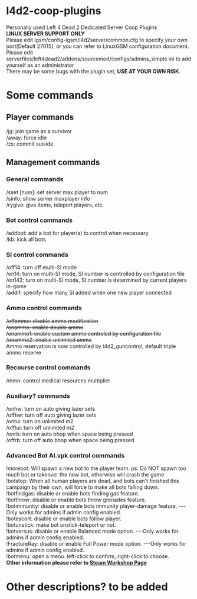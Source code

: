 # l4d2-coop-plugins
Personally used Left 4 Dead 2 Dedicated Server Coop Plugins  
**LINUX SERVER SUPPORT ONLY**  
Please edit lgsm/config-lgsm/l4d2server/common.cfg to specify your own port(Default 27015), or you can refer to LinuxGSM configuration document.  
Please edit serverfiles/left4dead2/addons/sourcemod/configs/admins_simple.ini to add yourself as an administrator  
There may be some bugs with the plugin set, **USE AT YOUR OWN RISK**.  
# Some commands
## Player commands
/jg: join game as a survivor  
/away: force idle  
/zs: commit suiside  
## Management commands
### General commands
/sset [num]: set server max player to num  
/sinfo: show server maxplayer info  
/rygive: give items, teleport players, etc.  
### Bot control commands
/addbot: add a bot for player(s) to control when necessary  
/kb: kick all bots  
### SI control commands
/off14: turn off multi-SI mode  
/on14: turn on multi-SI mode, SI number is controlled by configuration file  
/on142: turn on multi-SI mode, SI number is determined by current players in-game  
/addif: specify how many SI added when one new player connected  
### Ammo control commands
~~/offammo: disable ammo modification~~  
~~/onammo: enable double ammo~~  
~~/onammo1: enable custom ammo controled by configuration file~~  
~~/onammo2: enable unlimited ammo~~  
Ammo reservation is now controlled by l4d2_guncontrol, default triple ammo reserve  
### Recourse control commands
/mmn: control medical resources multiplier  
### Auxiliary? commands
/onhw: turn on auto giving lazer sets  
/offhw: turn off auto giving lazer sets  
/ontui: turn on unlimited m2  
/offtui: turn off unlimited m2  
/onrb: turn on auto bhop when space being pressed  
/offrb: turn off auto bhop when space being pressed  
### Advanced Bot AI.vpk control commands
!morebot: Will spawn a new bot to the player team. ps: Do NOT spawn too much bot or takeover the new bot, otherwise will crash the game.  
!botstop: When all human players are dead, and bots can't finished this campaign by their own, will force to make all bots falling down.  
!botfindgas: disable or enable bots finding gas feature.  
!botthrow: disable or enable bots throw grenades feature.  
!botimmunity: disable or enable bots immunity player-damage feature. ---Only works for admins if admin config enabled.  
!botescort: disable or enable bots follow player.  
!botunstick: make bot unstick-teleport or not.  
!botversus: disable or enable Balanced mode option. ---Only works for admins if admin config enabled.  
!FractureRay: disable or enable Full Power mode option. ---Only works for admins if admin config enabled.  
!botmenu: open a menu. left-click to confirm, right-click to choose.  
**Other information please refer to [Steam Workshop Page](https://steamcommunity.com/sharedfiles/filedetails/?id=1968764163)**
# Other descriptions? to be added